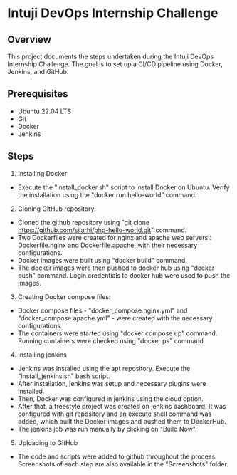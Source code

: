 # Intuji DevOps Internship Challenge

## Overview

This project documents the steps undertaken during the Intuji DevOps Internship Challenge. The goal is to set up a CI/CD pipeline using Docker, Jenkins, and GitHub.

## Prerequisites

- Ubuntu 22.04 LTS
- Git
- Docker
- Jenkins

## Steps

1. Installing Docker
- Execute the "install_docker.sh" script to install Docker on Ubuntu. Verify the installation using the "docker run hello-world" command.

2. Cloning GitHub repository:
- Cloned the github repository using "git clone https://github.com/silarhi/php-hello-world.git" command.
- Two Dockerfiles were created for nginx and apache web servers : Dockerfile.nginx and Dockerfile.apache, with their necessary configurations.
- Docker images were built using "docker build" command.
- The docker images were then pushed to docker hub using "docker push" command. Login credentials to docker hub were used to push the images.

3. Creating Docker compose files:
- Docker compose files - "docker_compose.nginx.yml" and "docker_compose.apache.yml" - were created with the necessary configurations.
- The containers were started using "docker compose up" command. Running containers were checked using "docker ps" command.

4. Installing jenkins
- Jenkins was installed using the apt repository. Execute the "install_jenkins.sh" bash script.
- After installation, jenkins was setup and necessary plugins were installed.
- Then, Docker was configured in jenkins using the cloud option.
- After that, a freestyle project was created on jenkins dashboard. It was configured with git repository and an execute shell command was added, which built the Docker images and pushed them to DockerHub.
- The jenkins job was run manually by clicking on "Build Now".

5. Uploading to GitHub
- The code and scripts were added to github throughout the process. Screenshots of each step are also available in the "Screenshots" folder.
